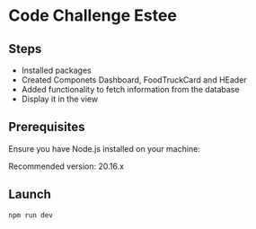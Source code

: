 # Code Challenge Estee

## Steps

- Installed packages
- Created Componets Dashboard, FoodTruckCard and HEader
- Added functionality to fetch information from the database
- Display it in the view

## Prerequisites

Ensure you have Node.js installed on your machine:

Recommended version: 20.16.x

## Launch

`npm run dev`